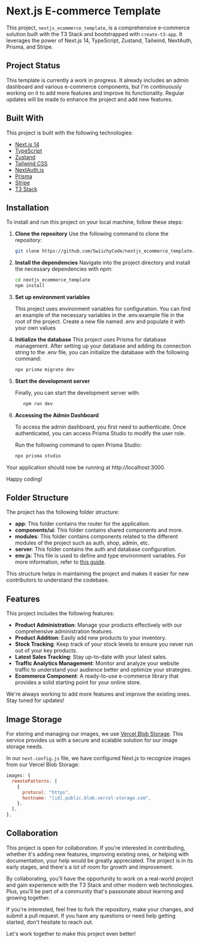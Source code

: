 # Next.js E-commerce Template

This project, `nextjs_ecommerce_template`, is a comprehensive e-commerce solution built with the T3 Stack and bootstrapped with `create-t3-app`. It leverages the power of Next.js 14, TypeScript, Zustand, Tailwind, NextAuth, Prisma, and Stripe.

## Project Status

This template is currently a work in progress. It already includes an admin dashboard and various e-commerce components, but I'm continuously working on it to add more features and improve its functionality. Regular updates will be made to enhance the project and add new features.

## Built With

This project is built with the following technologies:

- [Next.js 14](https://nextjs.org/)
- [TypeScript](https://www.typescriptlang.org/)
- [Zustand](https://github.com/pmndrs/zustand)
- [Tailwind CSS](https://tailwindcss.com/)
- [NextAuth.js](https://next-auth.js.org/)
- [Prisma](https://www.prisma.io/)
- [Stripe](https://stripe.com/)
- [T3 Stack](https://create.t3.gg/)

## Installation

To install and run this project on your local machine, follow these steps:

1. **Clone the repository**
   Use the following command to clone the repository:

   ```bash
   git clone https://github.com/SwiichyCode/nextjs_ecommerce_template.git
   ```

2. **Install the dependencies**
   Navigate into the project directory and install the necessary dependencies with npm:

   ```bash
   cd nextjs_ecommerce_template
   npm install
   ```

3. **Set up environment variables**

   This project uses environment variables for configuration. You can find an example of the necessary variables in the .env.example file in the root of the project. Create a new file named .env and populate it with your own values

4. **Initialize the database**
   This project uses Prisma for database management. After setting up your database and adding its connection string to the .env file, you can initialize the database with the following command:

   ```bash
   npx prisma migrate dev
   ```

5. **Start the development server**

   Finally, you can start the development server with:

   ```bash
      npm run dev
   ```

6. **Accessing the Admin Dashboard**

   To access the admin dashboard, you first need to authenticate. Once authenticated, you can access Prisma Studio to modify the user role.

   Run the following command to open Prisma Studio:

   ```bash
   npx prisma studio
   ```

Your application should now be running at http://localhost:3000.

Happy coding!

## Folder Structure

The project has the following folder structure:

- **app**: This folder contains the router for the application.
- **components/ui**: This folder contains shared components and more.
- **modules**: This folder contains components related to the different modules of the project such as auth, shop, admin, etc.
- **server**: This folder contains the auth and database configuration.
- **env.js**: This file is used to define and type environment variables. For more information, refer to [this guide](https://create.t3.gg/en/usage/env-variables).

This structure helps in maintaining the project and makes it easier for new contributors to understand the codebase.

## Features

This project includes the following features:

- **Product Administration**: Manage your products effectively with our comprehensive administration features.
- **Product Addition**: Easily add new products to your inventory.
- **Stock Tracking**: Keep track of your stock levels to ensure you never run out of your key products.
- **Latest Sales Tracking**: Stay up-to-date with your latest sales.
- **Traffic Analytics Management**: Monitor and analyze your website traffic to understand your audience better and optimize your strategies.
- **Ecommerce Component**: A ready-to-use e-commerce library that provides a solid starting point for your online store.

We're always working to add more features and improve the existing ones. Stay tuned for updates!

## Image Storage

For storing and managing our images, we use [Vercel Blob Storage](https://vercel.com/docs/storage/vercel-blob). This service provides us with a secure and scalable solution for our image storage needs.

In our `next.config.js` file, we have configured Next.js to recognize images from our Vercel Blob Storage:

```javascript
images: {
  remotePatterns: [
    {
      protocol: "https",
      hostname: "[id].public.blob.vercel-storage.com",
    },
  ],
},
```

## Collaboration

This project is open for collaboration. If you're interested in contributing, whether it's adding new features, improving existing ones, or helping with documentation, your help would be greatly appreciated. The project is in its early stages, and there's a lot of room for growth and improvement.

By collaborating, you'll have the opportunity to work on a real-world project and gain experience with the T3 Stack and other modern web technologies. Plus, you'll be part of a community that's passionate about learning and growing together.

If you're interested, feel free to fork the repository, make your changes, and submit a pull request. If you have any questions or need help getting started, don't hesitate to reach out.

Let's work together to make this project even better!
